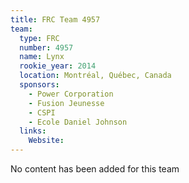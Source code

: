 ```yaml
---
title: FRC Team 4957
team:
  type: FRC
  number: 4957
  name: Lynx
  rookie_year: 2014
  location: Montréal, Québec, Canada
  sponsors:
    - Power Corporation
    - Fusion Jeunesse
    - CSPI
    - Ecole Daniel Johnson
  links:
    Website: 
---
```

No content has been added for this team